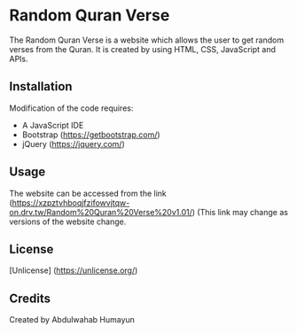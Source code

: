# Random Quran Verse

The Random Quran Verse is a website which allows the user to get random verses from the Quran.
It is created by using HTML, CSS, JavaScript and APIs.

## Installation

Modification of the code requires: 
* A JavaScript IDE 
* Bootstrap (https://getbootstrap.com/)
* jQuery (https://jquery.com/)

## Usage

The website can be accessed from the link (https://xzpztvhboqjfzifowvjtqw-on.drv.tw/Random%20Quran%20Verse%20v1.01/)
(This link may change as versions of the website change.

## License

[Unlicense] (https://unlicense.org/)

## Credits
Created by Abdulwahab Humayun
